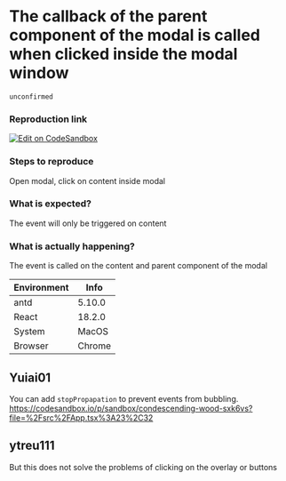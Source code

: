 # The callback of the parent component of the modal is called when clicked inside the modal window

`unconfirmed`

### Reproduction link

[![Edit on CodeSandbox](https://codesandbox.io/static/img/play-codesandbox.svg)](https://codesandbox.io/p/sandbox/zen-goldwasser-2xz29f)

### Steps to reproduce

Open modal, click on content inside modal

### What is expected?

The event will only be triggered on content

### What is actually happening?

The event is called on the content and parent component of the modal

| Environment | Info   |
| ----------- | ------ |
| antd        | 5.10.0 |
| React       | 18.2.0 |
| System      | MacOS  |
| Browser     | Chrome |

<!-- generated by ant-design-issue-helper. DO NOT REMOVE -->

## Yuiai01

You can add `stopPropapation` to prevent events from bubbling. https://codesandbox.io/p/sandbox/condescending-wood-sxk6vs?file=%2Fsrc%2FApp.tsx%3A23%2C32

## ytreu111

But this does not solve the problems of clicking on the overlay or buttons
